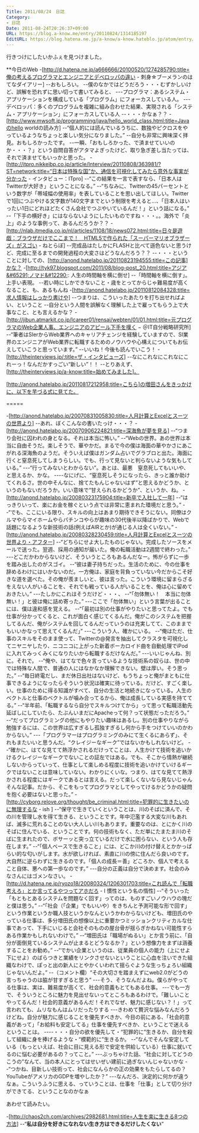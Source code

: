 ```yaml
---
Title: 2011/08/24　日誌
Category:
- 日誌
Date: 2011-08-24T20:26:37+09:00
URL: https://blog.a-know.me/entry/20110824/1314185197
EditURL: https://blog.hatena.ne.jp/a-know/a-know.hateblo.jp/atom/entry/12921228815727979479
---
```


行きつけにしたいかふぇを見つけました。


**今日のWeb
-[http://d.hatena.ne.jp/a666666/20100520/1274285790:title=俺の考えるプログラマとエンジニアとデベロッパの違い - 刺身☆ブーメランのはてなダイアリー]
--おもしろい。
--僕のなかではどうだろう・・・むずかしいけど、誤解を恐れずに思い切って書いてみると、
---プログラマ：あるシステム・アプリケーションを構成している「プログラム」にフォーカスしている人。
---デベロッパ：多くのプログラムを複雑に組み合わせた結果、実現される「システム・アプリケーション」にフォーカスしている人
--・・・かなぁ？？
-[http://www.mwsoft.jp/programming/java/hello_world_class.html:title=Javaのhello worldの読み方]
--“個人的には読んでいるうちに、数独やピクロスをやっているようなちょっと楽しい気分になりました。”
--自分も非常に興味深く拝見。おもしろかったです。
--一瞬、「おもしろかった、で済ませていいのか・・・？」という自問自答がアタマよぎったけど、取り急ぎ差し当たっては、それで済ませてもいっかと思った。
-[http://itpro.nikkeibp.co.jp/article/Interview/20110808/363981/?ST=network:title=“日本は特殊な国”か、通信を可視化してみたら意外な事実が分かった - インタビュー：ITpro] 
--“この結果を一言で表すなら、「日本人はTwitterが大好き」ということになる。”
--“ちなみに、Twitterの45パーセントという数字が「帯域幅の使用率」を表していることを思い出してほしい。Twitterで1回につぶやける文字数が140文字までという制限を考えると…、「日本人はいったい1日にどれほどたくさん会社でつぶやいているんだ！」という話になる。”
--「下手の横好き」にはならないようにしたいものですね・・・。。海外で「炎上」のような事例って、あるんだろうか？？
-[http://nlab.itmedia.co.jp/nl/articles/1108/18/news072.html:title=日々是遊戯：ブラウザだけでここまで！　HTML5で作られた「スーパーマリオブラザーズ」がスゴい - ねとらぼ]
--完成品はたしかにFLASHと比べて遜色ないと思うけど、完成に至るまでの開発過程の大変さはどうなんだろう？？
--・・・ということに対しての、[http://anond.hatelabo.jp/20110823194555:title=この記事]かな？
-[http://tyk97.blogspot.com/2011/08/blog-post_20.html:title=アジア&#65291;ノマド&#12290;: 人生の時間軸を横に倒せ]
--「時間軸を横に倒す」。上手い表現。
--若い時にしかできないこと・歳をとってからじゃ難易度が高くなること、も、あるもんね
-[http://anond.hatelabo.jp/20110812084328:title=求人情報はしっかり書けや]
--つまりは、こういったあたりを打ち出せればよい、ということ
--自分という人間を誤解なく理解した上で雇ってもらう上で大事なこと、とも言えるかな？
-[http://jibun.atmarkit.co.jp/lcareer01/rensai/webten/01/01.html:title=元プログラマのWeb企業人事、エンジニアのアピール下手を嘆く − ＠IT自分戦略研究所]
--“筆者はSIerからWeb業界へのキャリアチェンジを経験していますので、SI業界のエンジニアがWeb業界に転職するためのノウハウや心構えについてもお伝えしていこうと思っています。”
--いいね！今後も読んでいこう！
-[http://theinterviews.jp/:title=ザ・インタビューズ]
--なにこれなにこれなにこれーっ！なんだかすっごい“新しい”！！
--とりあえず、[http://theinterviews.jp/a-know:title=始めてみました]。



[http://anond.hatelabo.jp/20110817212958:title=こちら]の増田さんをきっかけに、以下を芋づる式に見てた。

=====


-[http://anond.hatelabo.jp/20070831005830:title=人月計算とExcelとスーツの世界より]
--あれ、ぼくこんなの書いたっけ・・・？
-[http://anond.hatelabo.jp/20070906224821:title=深海魚が夢を見る]
--“つまり会社に囚われの身となる。それは本当に怖い。”
--“Webの世界。あの世界は本当に自由そうだ。楽しそうで、華やかだ。まるで今の僕は海面の華やかさにあこがれる深海魚のようだ。そういえば僕はガンダム占いでグラブロと出た。海面に行くと窒息死してしまうらしい。でも、行って見ないと判らないような気もしている。”
---“行ってみないとわからない”。あとは、最悪　窒息死してもいいや、と思えるか、かな。
----なにげに、“窒息死しそうになったら、きっと誰か助けてくれるさ。世の中そんなに、捨てたもんじゃないはず”と思えるかどうか、というのもないだろうか。いい意味で“甘えられるかどうか”、というか、ね。
-[http://anond.hatelabo.jp/20080323175904:title=新卒で入社して一年]
--“はっきりいって、楽にお金を稼ぐという点では非常に恵まれた環境だと思う。”
--“でも、ここにいる限り、スキルの向上はあまり期待できそうにない。同僚はクルマやらマイホームやらパチンコやらが趣味の30代後半以降ばかりで、Webで話題になるような新技術の話(例えばAIRとか)が通じる人は全くいない。”
-[http://anond.hatelabo.jp/20080328230459:title=人月計算とExcelとスーツの世界より・アフター]
--“どちらにせよ大したものじゃない。完成したソースをメールで送った。翌週、採用の通知が届いた。俺の転職活動は2週間で終わった。”
---どこだかわからないけど、そういうところもあるんだなー。怖がらずに一歩を踏み出したのがスゴイ。
--“彼は妻子持ちだった。生活のために、今の仕事を辞めるわけにはいかないのだ。一方俺は、家庭を背負っていない今だからこそ好きな道を選べた。その俺が羨ましいと、彼は言った。こういう環境に留まらざるをえない人がいることを、それでも戦っている人がいることを、俺は心に留めておきたい。”
---たしかにこれはそうだけど・・・、
--“「勿体無い！　本当に勿体無い！」と彼は俺に詰め寄った。”
---ここで「勿体無い」という言葉が出ることには、僕は違和感を覚える。
--“「最初は別の仕事がやりたいと思ってたよ。でも仕事が分かってくると、これが面白く感じてくるんだ。俺がこのシステムを把握してるんだ、俺がシステムを回してるんだっていうのは充実してて、このままでもいいかなって思えてくるんだ」”
---こういう人、確かにいる。
--“俺はただ、仕事のスキルをそのまま使って、Twitterの@発言を抽出してクラスタを可視化してニヤニヤしたり、ニコニコに上がった新着ボーカロイド曲を自動処理でiPodに入れてみっくみくになりたいから転職するだけなんだ。”
---いいじゃんね、別に。それで。
--“俺や、はてなで色々言っているような技術系の奴らは、世の中では特殊な人間で、普通の人にはなかなか理解できない。壁は厚い。そう思った。”
--“毎日終電だし、まだ休日出社はないけど、もうちょっと俺がまともに仕事できるようになったらそういう状況は確実に待っている。だけど、すごく楽しい。仕事のために得る知識がすべて、自分の生活と地続きになっている。人生のベクトルと仕事のベクトルが噛み合ってるから、俺は成長している実感を持ててる。”
--“半年前、「転職するなら自分でスキルつけてから」って思って転職活動先延ばしにしていたら、たぶんいまだにApacheって何？って状態だっただろう。”
--“だってプログラミングの他にもやりたい趣味はあるし。別の仕事やりながら勉強するには、この世界は広すぎるし孤独すぎるし何から手をつけていいのかわからない。”
---「プログラマーはプログラミングのみにて生くるにあらず」、それもまたいいと思うんだ。“クレイジーなギーク”ではないかもしれないけど。
--“確かに、はてな見てて熱浮かされるだけってことは、人生かけて技術を追いかけるクレイジーなギークでないことの証左ではある。でも、そこから情熱が継続しないからっていって、仕事として楽しめる程度に技術を追いかけていけるギークではないことは意味していない。わかりにくいな。つまり、はてな見てて熱浮かされる程度にはギークであるとは言える。だって楽しくないなら見ないじゃんそんな記事。だから、そこをもってプログラマとしてやってけるかどうかの疑問を抱く必要はないと思った。”
-[http://cyborg.relove.org/thought/be_criminal.html:title=犯罪的に生きたいのに無理するな - ish ]
--“保守で生きていくということは、川のそばに済んで、その川を管理し水を得て生きる、ということです。年中氾濫する大変な川もあれば、滅多に荒れることのない大人しい川もあります。重要なのは、とにかく川のそばに住んでいる、ということです。何の技術もなく、ただ単にたまたま川のそばに生まれたので、ボサーッと突っ立ているだけで水に困らない、という人も存在します。”
--“「個人ベースで生きること」には、どこか川の付け替えとかかっぱらい的な匂いがします。水が欲しければ、素直に川の傍に住んだら良いのです。大自然に逆らわずに生きるのです。「個人の成長＝善」どころか、個人で考えること自体、悪への第一歩なのです。”
---自分の正義は自分で決めます。社会のみなさんにはゴメンなさい。
-[http://d.hatena.ne.jp/ryozo18/20080324/1206301703:title=これ読んで「転職考えろ」とか言ってるやつってアホだろ - I 慣性という名の惰性]
--“そういった「もともとあるシステムを問題なく回す」ってのは、ものすごいノウハウの塊だと僕は思う。”
--“「社会（「企業」でもいいや）をきちんと予測可能な形で回す」という作業というか職人技というかなんというかわからないけども、増田氏のやっている仕事は、多分増田氏の想像以上に重要かつミッションクリティカルな仕事であって、下手にいじると会社そのものの屋台骨が揺らぎかねない可能性すらある作業かもしれないわけで。”
--“増田氏は「職場がぬるい」とか言う前に、「自分が面倒見ているシステムが止まるとどうなるか？」という想像力をまずは涵養することをお勧め。”
--“でかい企業というのは、従業員の個人の能力（上にせよ下にせよ）のばらつきと業績をリンクさせないということに心血を注いできた組織なわけで、ぽっと出の新人にとやかくいわれて揺らぐような生っちょろい組織じゃないんだよ。”
--（コメント欄）“その大切さを踏まえずにweb2.0がどうの言っちゃうのは脇が甘すぎると思う”
---そう、そうなんだよね。僕らがやってる仕事は、実は、難易度が高くて、社会的意義もとてもある仕事。
---でも一方で、そういうところに魅力を見出せないってところもあるわけで。「難しいことやってるんだ！社会的意義があるんだ！それでなぜ、魅力に感じない？！」って言われても、ムリなもんはムリだったりする
---きわめて贅沢な悩みなんだろうけどね。自分が魅力に感じることを優先すべきか、今目の前にある、「社会的意義があって」「お給料も安定してる」仕事を優先すべきか、ということで迷えるということは。
----・・・自分の欲を優先して・“犯罪的に”生きるか、自分を殺して組織に身を捧げるような・“模範的に”生きるか。
--“なんでそんな安定している（もっといえば、社会に目に見える形で安定を供給している）仕事に就いてるのに悩む必要があるの？ってこと。”
---ぶっちゃけた話、“社会に対してどうのこうの”なんて、当の本人にとってはせいぜい建前に過ぎないんじゃないかな
--“つかね、目新しい技術って、社会になんらかの正の効果をもたらしてるの？YouTubeがアメリカのGDPを増やしたか？”
---なんだろ、決定的に何かが違うなぁ。こういうふうに思える、っていうことは、仕事を「仕事」として切り分けができてる、ということなのかなぁ



あわせて読みたい。



-[http://chaos2ch.com/archives/2982681.html:title=人生を楽に生きる8つの方法]
--“<span class="deco" style="font-weight:bold;">私は自分を好きになれない生き方はできるだけしたくない</span>”


<script src="https://moshi-moshi.moshimo.works/moshimoshi/a_know_blog/20110824-1314185197?title=2011/08/24%E3%80%80%E6%97%A5%E8%AA%8C"></script>
